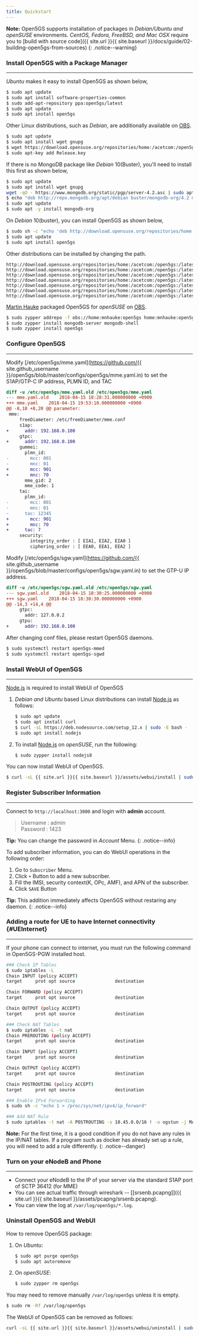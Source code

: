 ```yaml
---
title: Quickstart
---
```


**Note:** Open5GS supports installation of packages in *Debian/Ubuntu and openSUSE* environments. *CentOS, Fedora, FreeBSD, and Mac OSX* require you to [build with source code]({{ site.url }}{{ site.baseurl }}/docs/guide/02-building-open5gs-from-sources)
{: .notice--warning}

### Install Open5GS with a Package Manager
---

*Ubuntu* makes it easy to install Open5GS as shown below,

```bash
$ sudo apt update
$ sudo apt install software-properties-common
$ sudo add-apt-repository ppa:open5gs/latest
$ sudo apt update
$ sudo apt install open5gs
```

Other Linux distributions, such as *Debian*, are additionally available on [OBS](https://build.opensuse.org/project/show/home:acetcom:open5gs).
```bash
$ sudo apt update
$ sudo apt install wget gnupg
$ wget https://download.opensuse.org/repositories/home:/acetcom:/open5gs:/latest/Debian_10/Release.key
$ sudo apt-key add Release.key
```

If there is no MongoDB package like *Debian* 10(Buster), you'll need to install this first as shown below,

```bash
$ sudo apt update
$ sudo apt install wget gnupg
wget -qO - https://www.mongodb.org/static/pgp/server-4.2.asc | sudo apt-key add -
$ echo "deb http://repo.mongodb.org/apt/debian buster/mongodb-org/4.2 main" | sudo tee /etc/apt/sources.list.d/mongodb-org.list
$ sudo apt update
$ sudo apt -y install mongodb-org
```

On *Debian* 10(buster), you can install Open5GS as shown below,

```bash
$ sudo sh -c "echo 'deb http://download.opensuse.org/repositories/home:/acetcom:/open5gs:/latest/Debian_10/ ./' > /etc/apt/sources.list.d/open5gs.list"
$ sudo apt update
$ sudo apt install open5gs
```

Other distributions can be installed by changing the path.

```
http://download.opensuse.org/repositories/home:/acetcom:/open5gs:/latest/Debian_10/
http://download.opensuse.org/repositories/home:/acetcom:/open5gs:/latest/Debian_Testing/
http://download.opensuse.org/repositories/home:/acetcom:/open5gs:/latest/Debian_Unstable/
http://download.opensuse.org/repositories/home:/acetcom:/open5gs:/latest/Raspbian_10/
http://download.opensuse.org/repositories/home:/acetcom:/open5gs:/latest/xUbuntu_18.04/
http://download.opensuse.org/repositories/home:/acetcom:/open5gs:/latest/xUbuntu_19.04/
http://download.opensuse.org/repositories/home:/acetcom:/open5gs:/latest/xUbuntu_19.10/
```

[Martin Hauke](https://build.opensuse.org/user/show/mnhauke) packaged Open5GS for *openSUSE* on [OBS](https://build.opensuse.org/package/show/home:mnhauke:open5gs/open5gs).

```bash
$ sudo zypper addrepo -f obs://home:mnhauke:open5gs home:mnhauke:open5gs
$ sudo zypper install mongodb-server mongodb-shell
$ sudo zypper install open5gs
```

### Configure Open5GS
---

Modify [/etc/open5gs/mme.yaml](https://github.com/{{ site.github_username }}/open5gs/blob/master/configs/open5gs/mme.yaml.in) to set the S1AP/GTP-C IP address, PLMN ID, and TAC

```diff
diff -u /etc/open5gs/mme.yaml.old /etc/open5gs/mme.yaml
--- mme.yaml.old	2018-04-15 18:28:31.000000000 +0900
+++ mme.yaml	2018-04-15 19:53:10.000000000 +0900
@@ -8,18 +8,20 @@ parameter:
 mme:
     freeDiameter: /etc/freeDiameter/mme.conf
     s1ap:
+      addr: 192.168.0.100
     gtpc:
+      addr: 192.168.0.100
     gummei:
       plmn_id:
-        mcc: 001
-        mnc: 01
+        mcc: 901
+        mnc: 70
       mme_gid: 2
       mme_code: 1
     tai:
       plmn_id:
-        mcc: 001
-        mnc: 01
-      tac: 12345
+        mcc: 901
+        mnc: 70
+      tac: 7
     security:
         integrity_order : [ EIA1, EIA2, EIA0 ]
         ciphering_order : [ EEA0, EEA1, EEA2 ]
```

Modify [/etc/open5gs/sgw.yaml](https://github.com/{{ site.github_username }}/open5gs/blob/master/configs/open5gs/sgw.yaml.in) to set the GTP-U IP address.  
```diff
diff -u /etc/open5gs/sgw.yaml.old /etc/open5gs/sgw.yaml
--- sgw.yaml.old	2018-04-15 18:30:25.000000000 +0900
+++ sgw.yaml	2018-04-15 18:30:30.000000000 +0900
@@ -14,3 +14,4 @@
     gtpc:
       addr: 127.0.0.2
     gtpu:
+      addr: 192.168.0.100
```

After changing conf files, please restart Open5GS daemons.

```bash
$ sudo systemctl restart open5gs-mmed
$ sudo systemctl restart open5gs-sgwd
```

### Install WebUI of Open5GS
---

[Node.js](https://nodejs.org/) is required to install WebUI of Open5GS

1. *Debian and Ubuntu* based Linux distributions can install [Node.js](https://nodejs.org/) as follows:

    ```bash
    $ sudo apt update
    $ sudo apt install curl
    $ curl -sL https://deb.nodesource.com/setup_12.x | sudo -E bash -
    $ sudo apt install nodejs
    ```

2. To install [Node.js](https://nodejs.org/) on *openSUSE*, run the following:

    ```bash
    $ sudo zypper install nodejs8
    ```

You can now install WebUI of Open5GS.

```bash
$ curl -sL {{ site.url }}{{ site.baseurl }}/assets/webui/install | sudo -E bash -
```

### Register Subscriber Information
---

Connect to `http://localhost:3000` and login with **admin** account.

> Username : admin  
> Password : 1423

**Tip:** You can change the password in _Account_ Menu.
{: .notice--info}

To add subscriber information, you can do WebUI operations in the following order:

  1. Go to `Subscriber` Menu.
  2. Click `+` Button to add a new subscriber.
  3. Fill the IMSI, security context(K, OPc, AMF), and APN of the subscriber.
  4. Click `SAVE` Button

**Tip:** This addition immediately affects Open5GS without restaring any daemon.
{: .notice--info}


### Adding a route for UE to have Internet connectivity {#UEInternet}
---

If your phone can connect to internet, you must run the following command in Open5GS-PGW installed host. 

```bash
### Check IP Tables
$ sudo iptables -L
Chain INPUT (policy ACCEPT)
target     prot opt source               destination

Chain FORWARD (policy ACCEPT)
target     prot opt source               destination

Chain OUTPUT (policy ACCEPT)
target     prot opt source               destination

### Check NAT Tables
$ sudo iptables -L -t nat
Chain PREROUTING (policy ACCEPT)
target     prot opt source               destination

Chain INPUT (policy ACCEPT)
target     prot opt source               destination

Chain OUTPUT (policy ACCEPT)
target     prot opt source               destination

Chain POSTROUTING (policy ACCEPT)
target     prot opt source               destination

### Enable IPv4 Forwarding
$ sudo sh -c "echo 1 > /proc/sys/net/ipv4/ip_forward"

### Add NAT Rule
$ sudo iptables -t nat -A POSTROUTING -s 10.45.0.0/16 ! -o ogstun -j MASQUERADE
```

**Note:** For the first time, it is a good condition if you do not have any rules in the IP/NAT tables. If a program such as docker has already set up a rule, you will need to add a rule differently.
{: .notice--danger}

### Turn on your eNodeB and Phone
---
- Connect your eNodeB to the IP of your server via the standard S1AP port of SCTP 36412 (for MME)
- You can see actual traffic through wireshark -- [[srsenb.pcapng]]({{ site.url }}{{ site.baseurl }}/assets/pcapng/srsenb.pcapng).
- You can view the log at `/var/log/open5gs/*.log`.


### Uninstall Open5GS and WebUI

How to remove Open5GS package:

1. On *Ubuntu*:

    ```bash
    $ sudo apt purge open5gs
    $ sudo apt autoremove
    ```

2. On *openSUSE*:

    ```bash
    $ sudo zypper rm open5gs
    ```

You may need to remove manually `/var/log/open5gs` unless it is empty.

```bash
$ sudo rm -Rf /var/log/open5gs
```

The WebUI of Open5GS can be removed as follows:

```bash
curl -sL {{ site.url }}{{ site.baseurl }}/assets/webui/uninstall | sudo -E bash -
```


